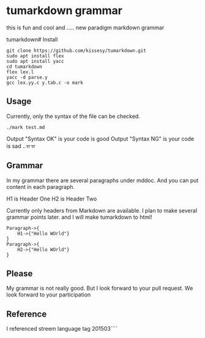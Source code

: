 # tumarkdown grammar

this is  fun and cool and ..... new paradigm markdown grammar 

tumarkdown# Install

```
git clone https://github.com/kissesy/tumarkdown.git
sudo apt install flex 
sudo apt install yacc 
cd tumarkdown
flex lex.l 
yacc -d parse.y
gcc lex.yy.c y.tab.c -o mark
`````
## Usage

Currently, only the syntax of the file can be checked. 

`````
./mark test.md 
`````
Output  "Syntax OK" is your code is good 
Output "Syntax NG" is your code is sad ..ㅠㅠ 

## Grammar 

In my grammar there are several paragraphs under mddoc. 
And you can put content in each paragraph.

H1 is Header One
H2 is Header Two 

Currently only headers from Markdown are available.
I plan to make several grammar points later.
and I will make tumarkdown to html! 
`````
Paragraph->{
	H1->{"Hello WOrld"}
}
Paragraph->{
	H2->{"Hello WOrld"}
}
`````

## Please

My grammar is not really good. But I look forward to your pull request. We look forward to your participation

## Reference

I referenced streem language tag 201503````
